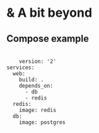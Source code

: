 # & A bit beyond
## Compose example

<pre>
    <code data-trim data-noescape>
	version: '2'
services:
  web:
    build: .
    depends_on:
      - db
      - redis
  redis:
    image: redis
  db:
    image: postgres
    
 </code>
</pre>


 
 
 
  
